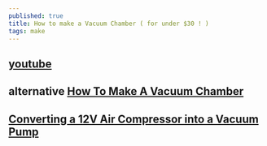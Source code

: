 ```yaml
---
published: true
title: How to make a Vacuum Chamber ( for under $30 ! )
tags: make
---
```

## [youtube](https://www.youtube.com/watch?v=Vv0ECOX0JSM)

## alternative [How To Make A Vacuum Chamber](https://www.youtube.com/watch?v=jFUBblZgXwU)

## [Converting a 12V Air Compressor into a Vacuum Pump](https://www.youtube.com/watch?v=pWzzttw4SuE)
